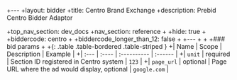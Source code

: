 +---
+layout: bidder
+title: Centro Brand Exchange
+description: Prebid Centro Bidder Adaptor 
 
+top_nav_section: dev_docs
+nav_section: reference
+
+hide: true
+
+biddercode: centro
+
+biddercode_longer_than_12: false
+
+---
+
+
+### bid params
+
+{: .table .table-bordered .table-striped }
+| Name | Scope | Description | Example |
+| :--- | :---- | :---------- | :------ |
+| `unit` | required | Section ID registered in Centro system | `123` |
+| `page_url` | optional | Page URL where the ad would display, optional | `google.com` |
